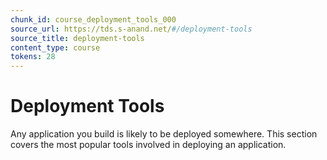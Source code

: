 ```yaml
---
chunk_id: course_deployment_tools_000
source_url: https://tds.s-anand.net/#/deployment-tools
source_title: deployment-tools
content_type: course
tokens: 28
---
```


# Deployment Tools

Any application you build is likely to be deployed somewhere. This section covers the most popular tools involved in deploying an application.
